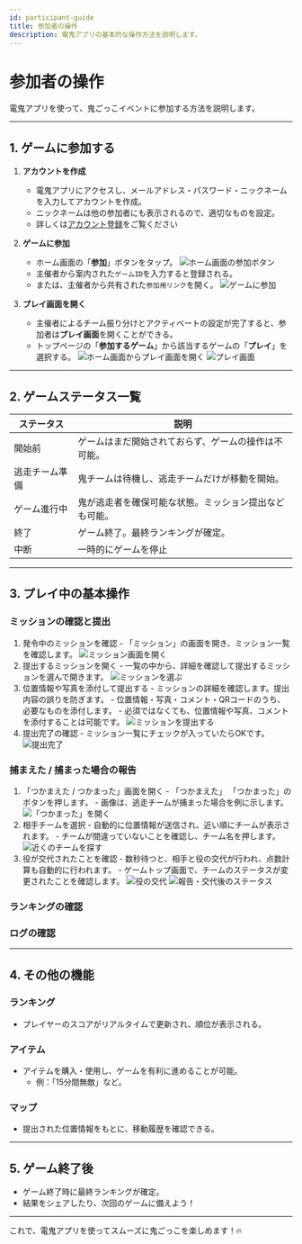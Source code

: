 ```yaml
---
id: participant-guide
title: 参加者の操作
description: 電鬼アプリの基本的な操作方法を説明します。
---
```


# 参加者の操作

電鬼アプリを使って、鬼ごっこイベントに参加する方法を説明します。

---

## 1. ゲームに参加する

1. **アカウントを作成**
   - 電鬼アプリにアクセスし、メールアドレス・パスワード・ニックネームを入力してアカウントを作成。
   - ニックネームは他の参加者にも表示されるので、適切なものを設定。
   - 詳しくは[アカウント登録](./1_account-setup.md)をご覧ください

2. **ゲームに参加**
   - ホーム画面の「**参加**」ボタンをタップ。
   ![ホーム画面の参加ボタン](../../static/img/participateMenu.png)
   - 主催者から案内された`ゲームID`を入力すると登録される。
   - または、主催者から共有された`参加用リンク`を開く。
   ![ゲームに参加](../../static/img/participateGame.png)

3. **プレイ画面を開く**
   - 主催者によるチーム振り分けとアクティベートの設定が完了すると、参加者は**プレイ画面**を開くことができる。
   - トップページの「**参加するゲーム**」から該当するゲームの「**プレイ**」を選択する。
   ![ホーム画面からプレイ画面を開く](../../static/img/playGameMenu.png)
   ![プレイ画面](../../static/img/playScreen.png)

---

## 2. ゲームステータス一覧

| **ステータス** | **説明** |
|--------------|--------------------------------|
| 開始前 | ゲームはまだ開始されておらず、ゲームの操作は不可能。 |
| 逃走チーム準備 | 鬼チームは待機し、逃走チームだけが移動を開始。 |
| ゲーム進行中 | 鬼が逃走者を確保可能な状態。ミッション提出なども可能。 |
| 終了 | ゲーム終了。最終ランキングが確定。 |
| 中断 | 一時的にゲームを停止 |

---

## 3. プレイ中の基本操作

### ミッションの確認と提出
  1. 発令中のミッションを確認
    - 「ミッション」の画面を開き、ミッション一覧を確認します。
    ![ミッション画面を開く](../../static/img/homeToMission.png)
  2. 提出するミッションを開く
    - 一覧の中から、詳細を確認して提出するミッションを選んで開きます。
    ![ミッションを選ぶ](../../static/img/selectMission.png)
  3. 位置情報や写真を添付して提出する
    - ミッションの詳細を確認します。提出内容の誤りを防ぎます。
    - 位置情報・写真・コメント・QRコードのうち、必要なものを添付します。
    - 必須ではなくても、位置情報や写真、コメントを添付することは可能です。
    ![ミッションを提出する](../../static/img/submitMission.png)
  4. 提出完了の確認
    - ミッション一覧にチェックが入っていたらOKです。
    ![提出完了](../../static/img/completedMission.png)

### 捕まえた / 捕まった場合の報告
  1. 「つかまえた / つかまった」画面を開く
    - 「つかまえた」 「つかまった」のボタンを押します。
    - 画像は、逃走チームが捕まった場合を例に示します。
    ![「つかまった」を開く](../../static/img/catchBtn.png)
  2. 相手チームを選択
    - 自動的に位置情報が送信され、近い順にチームが表示されます。
    - チームが間違っていないことを確認し、チーム名を押します。
    ![近くのチームを探す](../../static/img/catchImage.png)
  3. 役が交代されたことを確認
    - 数秒待つと、相手と役の交代が行われ、点数計算も自動的に行われます。
    - ゲームトップ画面で、チームのステータスが変更されたことを確認します。
    ![役の交代](../../static/img/changeImage.png)
    ![報告・交代後のステータス](../../static/img/changedStatus.png)


### ランキングの確認

### ログの確認

---

## 4. その他の機能

### **ランキング**
- プレイヤーのスコアがリアルタイムで更新され、順位が表示される。

### **アイテム**
- アイテムを購入・使用し、ゲームを有利に進めることが可能。
  - 例：「15分間無敵」など。

### **マップ**
- 提出された位置情報をもとに、移動履歴を確認できる。

---

## 5. ゲーム終了後
- ゲーム終了時に最終ランキングが確定。
- 結果をシェアしたり、次回のゲームに備えよう！

---

これで、電鬼アプリを使ってスムーズに鬼ごっこを楽しめます！🔥
